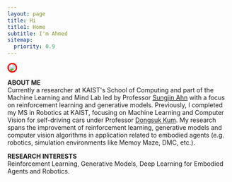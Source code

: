 ```yaml
---
layout: page
title: Hi
title1: Home
subtitle: I'm Ahmed
sitemap:
  priority: 0.9
---
```

<div class="image-cropper">
  <img src="{{ '/assets/img/personal_photo.png' | prepend: site.baseurl }}" style="border-radius:100%; border:3px solid red"/>
</div>

<!-- <img src="{{ '/assets/img/personal.jpg' | prepend: site.baseurl }}" class=rounded id="about-img"> -->

<div id="describe-text">
  <p>
  <strong>ABOUT ME</strong><br>
    Currently a researcher at KAIST's School of Computing and part of the Machine Learning and Mind Lab led by Professor <a href="https://mlml.kaist.ac.kr/sungjinahn">Sungjin Ahn</a> with a focus on reinforcement learning and generative models. Previously, I completed my MS in Robotics at KAIST, focusing on Machine Learning and Computer Vision for self-driving cars under Professor <a href="http://vdclab.kaist.ac.kr/bbs/board.php?bo_table=sub1_1">Dongsuk Kum</a>. My research spans the improvement of reinforcement learning, generative models and computer vision algorithms in application related to embodied agents (e.g. robotics, simulation environments like Memoy Maze, DMC, etc.).
  </p>
  <p>
    <strong>RESEARCH INTERESTS</strong><br>
    Reinforcement Learning, Generative Models, Deep Learning for Embodied Agents and Robotics.
  </p>
</div>
